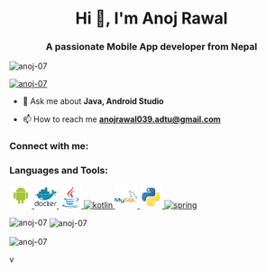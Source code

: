 <h1 align="center">Hi 👋, I'm Anoj Rawal</h1>
<h3 align="center">A passionate Mobile App developer from Nepal</h3>

<p align="left"> <img src="https://komarev.com/ghpvc/?username=anoj-07&label=Profile%20views&color=0e75b6&style=flat" alt="anoj-07" /> </p>

<p align="left"> <a href="https://github.com/ryo-ma/github-profile-trophy"><img src="https://github-profile-trophy.vercel.app/?username=anoj-07" alt="anoj-07" /></a> </p>

- 💬 Ask me about **Java, Android Studio**

- 📫 How to reach me **anojrawal039.adtu@gmail.com**

<h3 align="left">Connect with me:</h3>
<p align="left">
</p>

<h3 align="left">Languages and Tools:</h3>
<p align="left"> <a href="https://developer.android.com" target="_blank" rel="noreferrer"> <img src="https://raw.githubusercontent.com/devicons/devicon/master/icons/android/android-original-wordmark.svg" alt="android" width="40" height="40"/> </a> <a href="https://www.docker.com/" target="_blank" rel="noreferrer"> <img src="https://raw.githubusercontent.com/devicons/devicon/master/icons/docker/docker-original-wordmark.svg" alt="docker" width="40" height="40"/> </a> <a href="https://www.java.com" target="_blank" rel="noreferrer"> <img src="https://raw.githubusercontent.com/devicons/devicon/master/icons/java/java-original.svg" alt="java" width="40" height="40"/> </a> <a href="https://kotlinlang.org" target="_blank" rel="noreferrer"> <img src="https://www.vectorlogo.zone/logos/kotlinlang/kotlinlang-icon.svg" alt="kotlin" width="40" height="40"/> </a> <a href="https://www.mysql.com/" target="_blank" rel="noreferrer"> <img src="https://raw.githubusercontent.com/devicons/devicon/master/icons/mysql/mysql-original-wordmark.svg" alt="mysql" width="40" height="40"/> </a> <a href="https://www.python.org" target="_blank" rel="noreferrer"> <img src="https://raw.githubusercontent.com/devicons/devicon/master/icons/python/python-original.svg" alt="python" width="40" height="40"/> </a> <a href="https://spring.io/" target="_blank" rel="noreferrer"> <img src="https://www.vectorlogo.zone/logos/springio/springio-icon.svg" alt="spring" width="40" height="40"/> </a> </p>

<p><img align="left" src="https://github-readme-stats.vercel.app/api/top-langs?username=anoj-07&show_icons=true&locale=en&layout=compact" alt="anoj-07" /></p>

<p>&nbsp;<img align="center" src="https://github-readme-stats.vercel.app/api?username=anoj-07&show_icons=true&locale=en" alt="anoj-07" /></p>

<p><img align="center" src="https://github-readme-streak-stats.herokuapp.com/?user=anoj-07&" alt="anoj-07" /></p>
v
